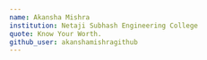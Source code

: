 ```yaml
---
name: Akansha Mishra
institution: Netaji Subhash Engineering College
quote: Know Your Worth.
github_user: akanshamishragithub
---
```

